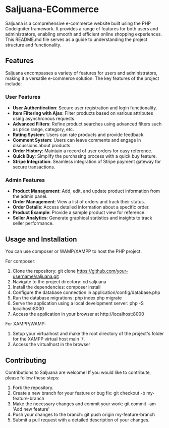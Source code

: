 # Saljuana-ECommerce

Saljuana is a comprehensive e-commerce website built using the PHP Codeigniter framework. It provides a range of features for both users and administrators, enabling smooth and efficient online shopping experiences. This README.md file serves as a guide to understanding the project structure and functionality.

## Features

Saljuana encompasses a variety of features for users and administrators, making it a versatile e-commerce solution. The key features of the project include:

### User Features

- **User Authentication**: Secure user registration and login functionality.
- **Item Filtering with Ajax**: Filter products based on various attributes using asynchronous requests.
- **Advanced Filters**: Refine product searches using advanced filters such as price range, category, etc.
- **Rating System**: Users can rate products and provide feedback.
- **Comment System**: Users can leave comments and engage in discussions about products.
- **Order History**: Maintain a record of user orders for easy reference.
- **Quick Buy**: Simplify the purchasing process with a quick buy feature.
- **Stripe Integration**: Seamless integration of Stripe payment gateway for secure transactions.

### Admin Features

- **Product Management**: Add, edit, and update product information from the admin panel.
- **Order Management**: View a list of orders and track their status.
- **Order Details**: Access detailed information about a specific order.
- **Product Example**: Provide a sample product view for reference.
- **Seller Analytics**: Generate graphical statistics and insights to track seller performance.


## Usage and Installation

You can use composer or WAMP/XAMPP to host the PHP project.

For composer:

1. Clone the repository: git clone https://github.com/your-username/saljuana.git
2. Navigate to the project directory: cd saljuana
3. Install the dependencies: composer install
4. Configure the database connection in application/config/database.php
5. Run the database migrations: php index.php migrate
6. Serve the application using a local development server: php -S localhost:8000
7. Access the application in your browser at http://localhost:8000

For XAMPP/WAMP:

1. Setup your virtualhost and make the root directory of the project's folder for the XAMPP virtual host main '/'.
2. Access the virtualhost in the browser


## Contributing
Contributions to Saljuana are welcome! If you would like to contribute, please follow these steps:

1. Fork the repository.
2. Create a new branch for your feature or bug fix: git checkout -b my-feature-branch
3. Make the necessary changes and commit your work: git commit -am 'Add new feature'
4. Push your changes to the branch: git push origin my-feature-branch
5. Submit a pull request with a detailed description of your changes.